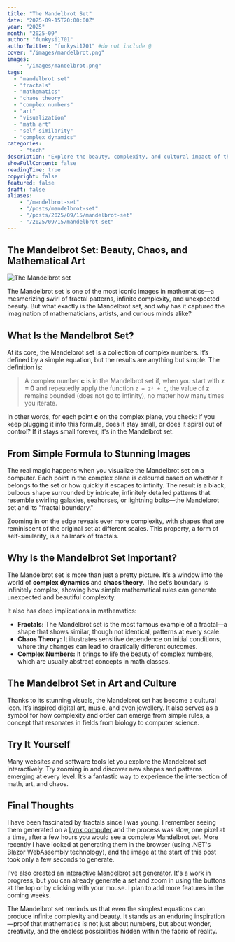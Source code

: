 ```yaml
---
title: "The Mandelbrot Set"
date: "2025-09-15T20:00:00Z"
year: "2025"
month: "2025-09"
author: "funkysi1701"
authorTwitter: "funkysi1701" #do not include @
cover: "/images/mandelbrot.png"
images:
    - "/images/mandelbrot.png"
tags:
  - "mandelbrot set"
  - "fractals"
  - "mathematics"
  - "chaos theory"
  - "complex numbers"
  - "art"
  - "visualization"
  - "math art"
  - "self-similarity"
  - "complex dynamics"
categories: 
    - "tech"
description: "Explore the beauty, complexity, and cultural impact of the Mandelbrot set—a fractal icon at the intersection of math, art, and chaos theory."
showFullContent: false
readingTime: true
copyright: false
featured: false
draft: false
aliases:
    - "/mandelbrot-set"
    - "/posts/mandelbrot-set"
    - "/posts/2025/09/15/mandelbrot-set"
    - "/2025/09/15/mandelbrot-set"
---
```

## The Mandelbrot Set: Beauty, Chaos, and Mathematical Art

![The Mandelbrot set](/images/mandelbrot.png)

The Mandelbrot set is one of the most iconic images in mathematics—a mesmerizing swirl of fractal patterns, infinite complexity, and unexpected beauty. But what exactly is the Mandelbrot set, and why has it captured the imagination of mathematicians, artists, and curious minds alike?

## What Is the Mandelbrot Set?

At its core, the Mandelbrot set is a collection of complex numbers. It’s defined by a simple equation, but the results are anything but simple. The definition is:

> A complex number **c** is in the Mandelbrot set if, when you start with **z = 0** and repeatedly apply the function `z = z² + c`, the value of **z** remains bounded (does not go to infinity), no matter how many times you iterate.

In other words, for each point **c** on the complex plane, you check: if you keep plugging it into this formula, does it stay small, or does it spiral out of control? If it stays small forever, it's in the Mandelbrot set.

## From Simple Formula to Stunning Images

The real magic happens when you visualize the Mandelbrot set on a computer. Each point in the complex plane is coloured based on whether it belongs to the set or how quickly it escapes to infinity. The result is a black, bulbous shape surrounded by intricate, infinitely detailed patterns that resemble swirling galaxies, seahorses, or lightning bolts—the Mandelbrot set and its "fractal boundary."

Zooming in on the edge reveals ever more complexity, with shapes that are reminiscent of the original set at different scales. This property, a form of self-similarity, is a hallmark of fractals.

## Why Is the Mandelbrot Set Important?

The Mandelbrot set is more than just a pretty picture. It’s a window into the world of **complex dynamics** and **chaos theory**. The set’s boundary is infinitely complex, showing how simple mathematical rules can generate unexpected and beautiful complexity.

It also has deep implications in mathematics:

- **Fractals:** The Mandelbrot set is the most famous example of a fractal—a shape that shows similar, though not identical, patterns at every scale.
- **Chaos Theory:** It illustrates sensitive dependence on initial conditions, where tiny changes can lead to drastically different outcomes.
- **Complex Numbers:** It brings to life the beauty of complex numbers, which are usually abstract concepts in math classes.

## The Mandelbrot Set in Art and Culture

Thanks to its stunning visuals, the Mandelbrot set has become a cultural icon. It’s inspired digital art, music, and even jewellery. It also serves as a symbol for how complexity and order can emerge from simple rules, a concept that resonates in fields from biology to computer science.

## Try It Yourself

Many websites and software tools let you explore the Mandelbrot set interactively. Try zooming in and discover new shapes and patterns emerging at every level. It’s a fantastic way to experience the intersection of math, art, and chaos.

## Final Thoughts

I have been fascinated by fractals since I was young. I remember seeing them generated on a [Lynx computer](/posts/2021/back-to-basic/) and the process was slow, one pixel at a time, after a few hours you would see a complete Mandelbrot set. More recently I have looked at generating them in the browser (using .NET's Blazor WebAssembly technology), and the image at the start of this post took only a few seconds to generate.

I've also created an [interactive Mandelbrot set generator](https://mandelbrot.funkysi1701.com/). It's a work in progress, but you can already generate a set and zoom in using the buttons at the top or by clicking with your mouse. I plan to add more features in the coming weeks.

The Mandelbrot set reminds us that even the simplest equations can produce infinite complexity and beauty. It stands as an enduring inspiration—proof that mathematics is not just about numbers, but about wonder, creativity, and the endless possibilities hidden within the fabric of reality.
